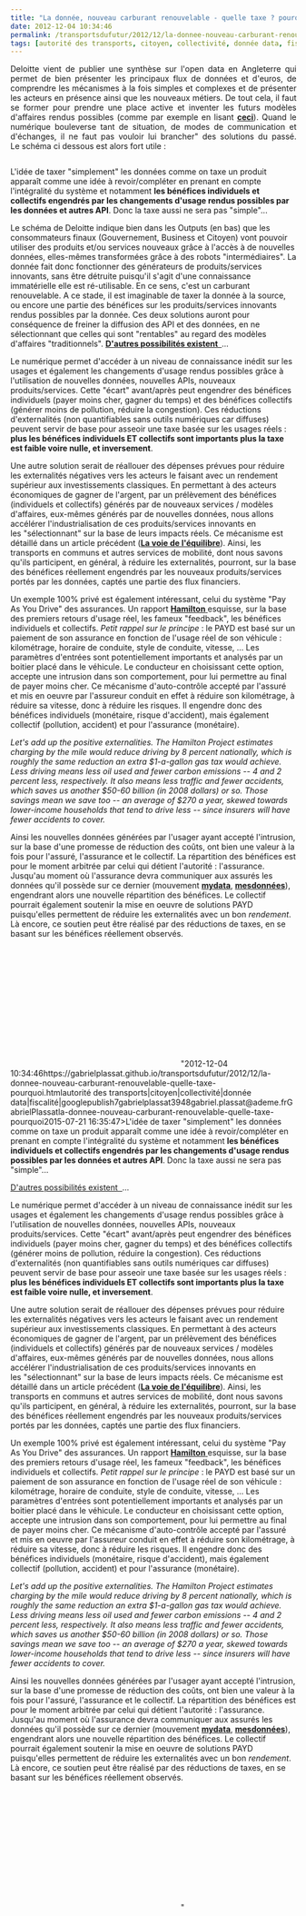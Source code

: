 ```yaml
---
title: "La donnée, nouveau carburant renouvelable - quelle taxe ? pourquoi ?"
date: 2012-12-04 10:34:46
permalink: /transportsdufutur/2012/12/la-donnee-nouveau-carburant-renouvelable-quelle-taxe-pourquoi.html
tags: [autorité des transports, citoyen, collectivité, donnée data, fiscalité, google]
---
```


<p style="text-align: justify;">Deloitte vient de publier une synthèse sur l'open data en Angleterre qui permet de bien présenter les principaux flux de données et d'euros, de comprendre les mécanismes à la fois simples et complexes et de présenter les acteurs en présence ainsi que les nouveaux métiers. De tout cela, il faut se former pour prendre une place active et inventer les futurs modèles d'affaires rendus possibles (comme par exemple en lisant <strong><a href="http://donneesouvertes.info/author/schignard/" target="_blank">ceci</a></strong>). Quand le numérique bouleverse tant de situation, de modes de communication et d'échanges, il ne faut pas vouloir lui brancher" des solutions du passé. Le schéma ci dessous est alors fort utile :</p> <p style=""text-align: justify> <a class=""asset-img-link"" href="https://gabrielplassat.github.io/transportsdufutur/wp-content/uploads/sites/6/old/6a0120a66d2ad4970b017c344209a2970b-pi.jpg"" style=""display: inline><img rel=""lightbox[]"" alt=""Uk_data"" border=""0"" class=""asset  asset-image at-xid-6a0120a66d2ad4970b017c344209a2970b image-full"" src=""/wp-content/uploads/sites/6/old/6a0120a66d2ad4970b017c344209a2970b-800wi.jpg"" title=""Uk_data"" /></a></p> <p style=""text-align: justify>L'idée de taxer "simplement" les données comme on taxe un produit apparaît comme une idée à revoir/compléter en prenant en compte l'intégralité du système et notamment <strong>les bénéfices individuels et collectifs engendrés par les changements d'usage rendus possibles par les données et autres API</strong>. Donc la taxe aussi ne sera pas "simple"... </p>   <!--more-->  <p style=""text-align: justify>Le schéma de Deloitte indique bien dans les Outputs (en bas) que les consommateurs finaux (Gouvernement, Business et Citoyen) vont pouvoir utiliser des produits et/ou services nouveaux grâce à l'accès à de nouvelles données, elles-mêmes transformées grâce à des robots "intermédiaires". La donnée fait donc fonctionner des générateurs de produits/services innovants, sans être détruite puisqu'il s'agit d'une connaissance immatérielle elle est ré-utilisable. En ce sens, c'est un carburant renouvelable. A ce stade, il est imaginable de taxer la donnée à la source, ou encore une partie des bénéfices sur les produits/services innovants rendus possibles par la donnée. Ces deux solutions auront pour conséquence de freiner la diffusion des API et des données, en ne sélectionnant que celles qui sont "rentables" au regard des modèles d'affaires "traditionnels". <strong><a href=""http://donneesouvertes.info/2012/11/15/monetiser-les-donnees-du-transport-public-chiche/"" target=""_blank"">D'autres possibilités existent  </a></strong>...</p> <p style=""text-align: justify>Le numérique permet d'accéder à un niveau de connaissance inédit sur les usages et également les changements d'usage rendus possibles grâce à l'utilisation de nouvelles données, nouvelles APIs, nouveaux produits/services. Cette "écart" avant/après peut engendrer des bénéfices individuels (payer moins cher, gagner du temps) et des bénéfices collectifs (générer moins de pollution, réduire la congestion). Ces réductions d'externalités (non quantifiables sans outils numériques car diffuses) peuvent servir de base pour asseoir une taxe basée sur les usages réels : <strong>plus les bénéfices individuels ET collectifs sont importants plus la taxe est faible voire nulle, et inversement</strong>. </p> <p style=""text-align: justify>Une autre solution serait de réallouer des dépenses prévues pour réduire les externalités négatives vers les acteurs le faisant avec un rendement supérieur aux investissements classiques. En permettant à des acteurs économiques de gagner de l'argent, par un prélèvement des bénéfices (individuels et collectifs) générés par de nouveaux services / modèles d'affaires, eux-mêmes générés par de nouvelles données, nous allons accélérer l'industrialisation de ces produits/services innovants en les "sélectionnant" sur la base de leurs impacts réels. Ce mécanisme est détaillé dans un article précédent (<strong><a href="https://gabrielplassat.github.io/transportsdufutur/2012/10/la-voie-de-lequilibre-industries-citoyens-environnement-et-territoires.html"" target=""_blank"">La voie de l'équilibre</a></strong>). Ainsi, les transports en communs et autres services de mobilité, dont nous savons qu'ils participent, en général, à réduire les externalités, pourront, sur la base des bénéfices réellement engendrés par les nouveaux produits/services portés par les données, captés une partie des flux financiers. </p> <p style=""text-align: justify>Un exemple 100% privé est également intéressant, celui du système "Pay As You Drive" des assurances. Un rapport <a href=""http://fr.slideshare.net/transportsdufutur/07-payd-bordoffnoel"" target=""_blank""><strong>Hamilton</strong> </a>esquisse, sur la base des premiers retours d'usage réel, les fameux "feedback", les bénéfices individuels et collectifs. <em>Petit rappel sur le principe</em> : le PAYD est basé sur un paiement de son assurance en fonction de l'usage réel de son véhicule : kilométrage, horaire de conduite, style de conduite, vitesse, ... Les paramètres d'entrées sont potentiellement importants et analysés par un boitier placé dans le véhicule. Le conducteur en choisissant cette option, accepte une intrusion dans son comportement, pour lui permettre au final de payer moins cher. Ce mécanisme d'auto-contrôle accepté par l'assuré et mis en oeuvre par l'assureur conduit en effet à réduire son kilométrage, à réduire sa vitesse, donc à réduire les risques. Il engendre donc des bénéfices individuels (monétaire, risque d'accident), mais également collectif (pollution, accident) et pour l'assurance (monétaire). </p> <p style=""text-align: justify padding-left: 30px><em>Let's add up the positive externalities. The Hamilton Project estimates charging by the mile would reduce driving by 8 percent nationally, which is roughly the same reduction an extra $1-a-gallon gas tax would achieve. Less driving means less oil used and fewer carbon emissions -- 4 and 2 percent less, respectively. It also means less traffic and fewer accidents, which saves us another $50-60 billion (in 2008 dollars) or so. Those savings mean we save too -- an average of $270 a year, skewed towards lower-income households that tend to drive less -- since insurers will have fewer accidents to cover.</em></p> <p style=""text-align: justify>Ainsi les nouvelles données générées par l'usager ayant accepté l'intrusion, sur la base d'une promesse de réduction des coûts, ont bien une valeur à la fois pour l'assuré, l'assurance et le collectif. La répartition des bénéfices est pour le moment arbitrée par celui qui détient l'autorité : l'assurance. Jusqu'au moment où l'assurance devra communiquer aux assurés les données qu'il possède sur ce dernier (mouvement <strong><a href=""http://www.cabinetoffice.gov.uk/resource-library/better-choices-better-deals"" target=""_blank"">mydata</a></strong>, <strong><a href=""http://fing.org/?Rendez-moi-mes-donnees"" target=""_blank"">mesdonnées</a></strong>), engendrant alors une nouvelle répartition des bénéfices. Le collectif pourrait également soutenir la mise en oeuvre de solutions PAYD puisqu'elles permettent de réduire les externalités avec un bon <em>rendement</em>. Là encore, ce soutien peut être réalisé par des réductions de taxes, en se basant sur les bénéfices réellement observés.</p> <p style=""text-align: justify> </p> <p> </p> <iframe frameborder=""0"" height=""400"" marginheight=""0"" marginwidth=""0"" scrolling=""no"" src=""http://www.slideshare.net/slideshow/embed_code/15478994"" width=""476""></iframe>"2012-12-04 10:34:46https://gabrielplassat.github.io/transportsdufutur/2012/12/la-donnee-nouveau-carburant-renouvelable-quelle-taxe-pourquoi.htmlautorité des transports|citoyen|collectivité|donnée data|fiscalité|googlepublish7gabrielplassat3948gabriel.plassat@ademe.frGabrielPlassatla-donnee-nouveau-carburant-renouvelable-quelle-taxe-pourquoi2015-07-21 16:35:47>L'idée de taxer "simplement" les données comme on taxe un produit apparaît comme une idée à revoir/compléter en prenant en compte l'intégralité du système et notamment <strong>les bénéfices individuels et collectifs engendrés par les changements d'usage rendus possibles par les données et autres API</strong>. Donc la taxe aussi ne sera pas "simple"... </p>   <!--more-->  <p style=""text-align: justifyelle est ré-utilisable. En ce sens, c'est un carburant renouvelable. A ce stade, il est imaginable de taxer la donnée à la source, ou encore une partie des bénéfices sur les produits/services innovants rendus possibles par la donnée. Ces deux solutions auront pour conséquence de freiner la diffusion des API et des données, en ne sélectionnant que celles qui sont "rentables" au regard des modèles d'affaires "traditionnels". <strong><a href=""http://donneesouvertes.info/2012/11/15/monetiser-les-donnees-du-transport-public-chiche/"" target=""_blank"">D'autres possibilités existent  </a></strong>...</p> <p style=""text-align: justify>Le numérique permet d'accéder à un niveau de connaissance inédit sur les usages et également les changements d'usage rendus possibles grâce à l'utilisation de nouvelles données, nouvelles APIs, nouveaux produits/services. Cette "écart" avant/après peut engendrer des bénéfices individuels (payer moins cher, gagner du temps) et des bénéfices collectifs (générer moins de pollution, réduire la congestion). Ces réductions d'externalités (non quantifiables sans outils numériques car diffuses) peuvent servir de base pour asseoir une taxe basée sur les usages réels : <strong>plus les bénéfices individuels ET collectifs sont importants plus la taxe est faible voire nulle, et inversement</strong>. </p> <p style=""text-align: justify>Une autre solution serait de réallouer des dépenses prévues pour réduire les externalités négatives vers les acteurs le faisant avec un rendement supérieur aux investissements classiques. En permettant à des acteurs économiques de gagner de l'argent, par un prélèvement des bénéfices (individuels et collectifs) générés par de nouveaux services / modèles d'affaires, eux-mêmes générés par de nouvelles données, nous allons accélérer l'industrialisation de ces produits/services innovants en les "sélectionnant" sur la base de leurs impacts réels. Ce mécanisme est détaillé dans un article précédent (<strong><a href="https://gabrielplassat.github.io/transportsdufutur/2012/10/la-voie-de-lequilibre-industries-citoyens-environnement-et-territoires.html"" target=""_blank"">La voie de l'équilibre</a></strong>). Ainsi, les transports en communs et autres services de mobilité, dont nous savons qu'ils participent, en général, à réduire les externalités, pourront, sur la base des bénéfices réellement engendrés par les nouveaux produits/services portés par les données, captés une partie des flux financiers. </p> <p style=""text-align: justify>Un exemple 100% privé est également intéressant, celui du système "Pay As You Drive" des assurances. Un rapport <a href=""http://fr.slideshare.net/transportsdufutur/07-payd-bordoffnoel"" target=""_blank""><strong>Hamilton</strong> </a>esquisse, sur la base des premiers retours d'usage réel, les fameux "feedback", les bénéfices individuels et collectifs. <em>Petit rappel sur le principe</em> : le PAYD est basé sur un paiement de son assurance en fonction de l'usage réel de son véhicule : kilométrage, horaire de conduite, style de conduite, vitesse, ... Les paramètres d'entrées sont potentiellement importants et analysés par un boitier placé dans le véhicule. Le conducteur en choisissant cette option, accepte une intrusion dans son comportement, pour lui permettre au final de payer moins cher. Ce mécanisme d'auto-contrôle accepté par l'assuré et mis en oeuvre par l'assureur conduit en effet à réduire son kilométrage, à réduire sa vitesse, donc à réduire les risques. Il engendre donc des bénéfices individuels (monétaire, risque d'accident), mais également collectif (pollution, accident) et pour l'assurance (monétaire). </p> <p style=""text-align: justify><em>Let's add up the positive externalities. The Hamilton Project estimates charging by the mile would reduce driving by 8 percent nationally, which is roughly the same reduction an extra $1-a-gallon gas tax would achieve. Less driving means less oil used and fewer carbon emissions -- 4 and 2 percent less, respectively. It also means less traffic and fewer accidents, which saves us another $50-60 billion (in 2008 dollars) or so. Those savings mean we save too -- an average of $270 a year, skewed towards lower-income households that tend to drive less -- since insurers will have fewer accidents to cover.</em></p> <p style=""text-align: justify>Ainsi les nouvelles données générées par l'usager ayant accepté l'intrusion, sur la base d'une promesse de réduction des coûts, ont bien une valeur à la fois pour l'assuré, l'assurance et le collectif. La répartition des bénéfices est pour le moment arbitrée par celui qui détient l'autorité : l'assurance. Jusqu'au moment où l'assurance devra communiquer aux assurés les données qu'il possède sur ce dernier (mouvement <strong><a href=""http://www.cabinetoffice.gov.uk/resource-library/better-choices-better-deals"" target=""_blank"">mydata</a></strong>, <strong><a href=""http://fing.org/?Rendez-moi-mes-donnees"" target=""_blank"">mesdonnées</a></strong>), engendrant alors une nouvelle répartition des bénéfices. Le collectif pourrait également soutenir la mise en oeuvre de solutions PAYD puisqu'elles permettent de réduire les externalités avec un bon <em>rendement</em>. Là encore, ce soutien peut être réalisé par des réductions de taxes, en se basant sur les bénéfices réellement observés.</p> <p style=""text-align: justify> </p> <p> </p> <iframe frameborder=""0"" height=""400"" marginheight=""0"" marginwidth=""0"" scrolling=""no"" src=""http://www.slideshare.net/slideshow/embed_code/15478994"" width=""476""></iframe>"
